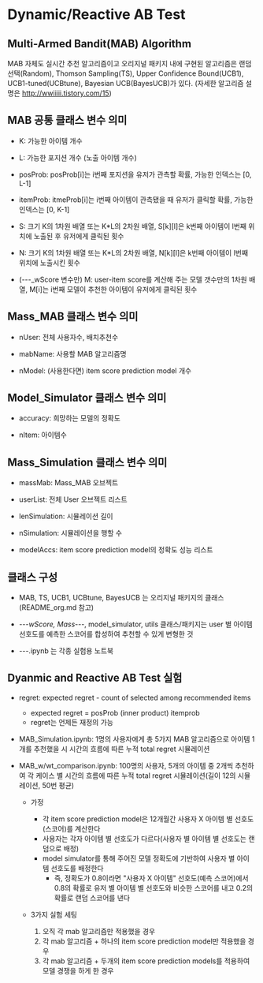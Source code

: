# Dynamic/Reactive AB Test 


## Multi-Armed Bandit(MAB) Algorithm

MAB 자체도 실시간 추천 알고리즘이고 오리지널 패키지 내에 구현된 알고리즘은 랜덤선택(Random), Thomson Sampling(TS), Upper Confidence Bound(UCB1), UCB1-tuned(UCBtune), Bayesian UCB(BayesUCB)가 있다. (자세한 알고리즘 설명은 http://wwiiiii.tistory.com/15)


## MAB 공통 클래스 변수 의미

* K: 가능한 아이템 개수

* L: 가능한 포지션 개수 (노출 아이템 개수)

* posProb: posProb[i]는 i번째 포지션을 유저가 관측할 확률, 가능한 인덱스는 [0, L-1]

* itemProb: itmeProb[i]는 i번째 아이템이 관측됐을 때 유저가 클릭할 확률, 가능한 인덱스는 [0, K-1]

* S: 크기 K의 1차원 배열 또는 K*L의 2차원 배열, S[k][l]은 k번째 아이템이 l번째 위치에 노출된 후 유저에게 클릭된 횟수

* N: 크기 K의 1차원 배열 또는 K*L의 2차원 배열, N[k][l]은 k번째 아이템이 l번째 위치에 노출시킨 횟수

* (---_wScore 변수만) M: user-item score를 계산해 주는 모델 갯수만의 1차원 배열, M[i]는 i번째 모델이 추천한 아이템이 유저에게 클릭된 횟수 



## Mass_MAB 클래스 변수 의미

* nUser: 전체 사용자수, 배치추천수

* mabName: 사용할 MAB 알고리즘명

* nModel: (사용한다면) item score prediction model 개수


## Model_Simulator 클래스 변수 의미

* accuracy: 희망하는 모델의 정확도

* nItem: 아이템수 



## Mass_Simulation 클래스 변수 의미

* massMab: Mass_MAB 오브젝트

* userList: 전체 User 오브젝트 리스트

* lenSimulation: 시뮬레이션 길이

* nSimulation: 시뮬레이션을 행할 수

* modelAccs: item score prediction model의 정확도 성능 리스트


## 클래스 구성

* MAB, TS, UCB1, UCBtune, BayesUCB 는 오리지널 패키지의 클래스 (README_org.md 참고)

* ---_wScore, Mass_---, model_simulator, utils 클래스/패키지는 user 별 아이템 선호도를 예측한 스코어를 합성하여 추천할 수 있게 변형한 것

* ---.ipynb 는 각종 실험용 노트북



## Dyanmic and Reactive AB Test 실험

* regret: expected regret - count of selected among recommended items

    - expected regret = posProb (inner product) itemprob
    - regret는 언제든 재정의 가능

* MAB_Simulation.ipynb: 1명의 사용자에게 총 5가지 MAB 알고리즘으로 아이템 1개를 추천했을 시 시간의 흐름에 따른 누적 total regret 시뮬레이션

* MAB_w/wt_comparison.ipynb: 100명의 사용자, 5개의 아이템 중 2개씩 추천하여 각 케이스 별 시간의 흐름에 따른 누적 total regret 시뮬레이션(길이 12의 시뮬레이션, 50번 평균)

    - 가정
        - 각 item score prediction model은 12개월간 사용자 X 아이템 별 선호도(스코어)를 계산한다
        - 사용자는 각자 아이템 별 선호도가 다르다(사용자 별 아이템 별 선호도는 랜덤으로 배정)
        - model simulator를 통해 주어진 모델 정확도에 기반하여 사용자 별 아이템 선호도를 배정한다
            - 즉, 정확도가 0.8이라면 "사용자 X 아이템" 선호도(예측 스코어)에서 0.8의 확률로 유저 별 아이템 별 선호도와 비슷한 스코어를 내고 0.2의 확률로 랜덤 스코어를 낸다 
    
    - 3가지 실험 세팅
        1. 오직 각 mab 알고리즘만 적용했을 경우
        2. 각 mab 알고리즘 + 하나의 item score prediction model만 적용했을 경우
        3. 각 mab 알고리즘 + 두개의 item score prediction models를 적용하여 모델 경쟁을 하게 한 경우

